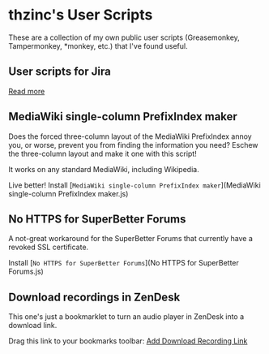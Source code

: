 thzinc's User Scripts
=====================

These are a collection of my own public user scripts (Greasemonkey, Tampermonkey, *monkey, etc.) that I've found useful.


User scripts for Jira
-----------------------------

[Read more](Jira)


MediaWiki single-column PrefixIndex maker
-----------------------------------------

Does the forced three-column layout of the MediaWiki PrefixIndex annoy you, or worse, prevent you from finding the information you need? Eschew the three-column layout and make it one with this script!

It works on any standard MediaWiki, including Wikipedia.

Live better! Install [`MediaWiki single-column PrefixIndex maker`](MediaWiki single-column PrefixIndex maker.js)


No HTTPS for SuperBetter Forums
-------------------------------

A not-great workaround for the SuperBetter Forums that currently have a revoked SSL certificate. 

Install [`No HTTPS for SuperBetter Forums`](No HTTPS for SuperBetter Forums.js)


Download recordings in ZenDesk
------------------------------

This one's just a bookmarklet to turn an audio player in ZenDesk into a download link.

Drag this link to your bookmarks toolbar: [Add Download Recording Link](javascript:(function()%7B(function%20(%24)%20%7B%24('.audio.player%5Bdata-recording-url%5D').each(function%20(i%2C%20e)%20%7Bvar%20player%20%3D%20%24(e)%3Bvar%20url%20%3D%20player.data('recording-url')%3Bvar%20link%20%3D%20%24('%3Ca%20target%3D%22_blank%22%2F%3E').text('Download%20Recording').attr('href'%2C%20url)%3Bplayer.after(link)%3B%7D)%3B%7D(jQuery))%7D)())

